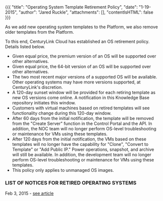 {{{
  "title": "Operating System Template Retirement Policy",
  "date": "1-19-2015",
  "author": "Jared Ruckle",
  "attachments": [],
  "contentIsHTML": false
}}}

As we add new operating system templates to the Platform, we also remove older templates from the Platform.

To this end, CenturyLink Cloud has established an OS retirement policy.  Details listed below.

* Given equal price, the premium version of an OS will be supported over other alternatives.
* Given equal price, the 64-bit version of an OS will be supported over other alternatives.
* The two most recent major versions of a supported OS will be available.  Other operating systems may have more versions supported, at CenturyLink's discretion.
* A 120-day sunset window will be provided for each retiring template as new OS versions come online.  A notification in this Knowledge Base repository initiates this window.
* Customers with virtual machines based on retired templates will see functionality change during this 120-day window.
* After 60 days from the initial notification, the template will be removed from the "Create Server" function in the Control Portal and the API.  In addition, the NOC team will no longer perform OS-level troubleshooting or maintenance for VMs using these templates.
* After 120 days from the initial notification, the VMs based on these templates will no longer have the capability for "Clone", "Convert to Template" or "Add Public IP."  Power operations, snapshot, and archive will still be available.  In addition, the development team will no longer perform OS-level troubleshooting or maintenance for VMs using these templates.
* This policy only applies to unmanaged OS images.

### LIST OF NOTICES FOR RETIRED OPERATING SYSTEMS

Feb 3, 2015 - [see article](../Servers/operating-system-retirement-notice-feb-3-2015.md)
